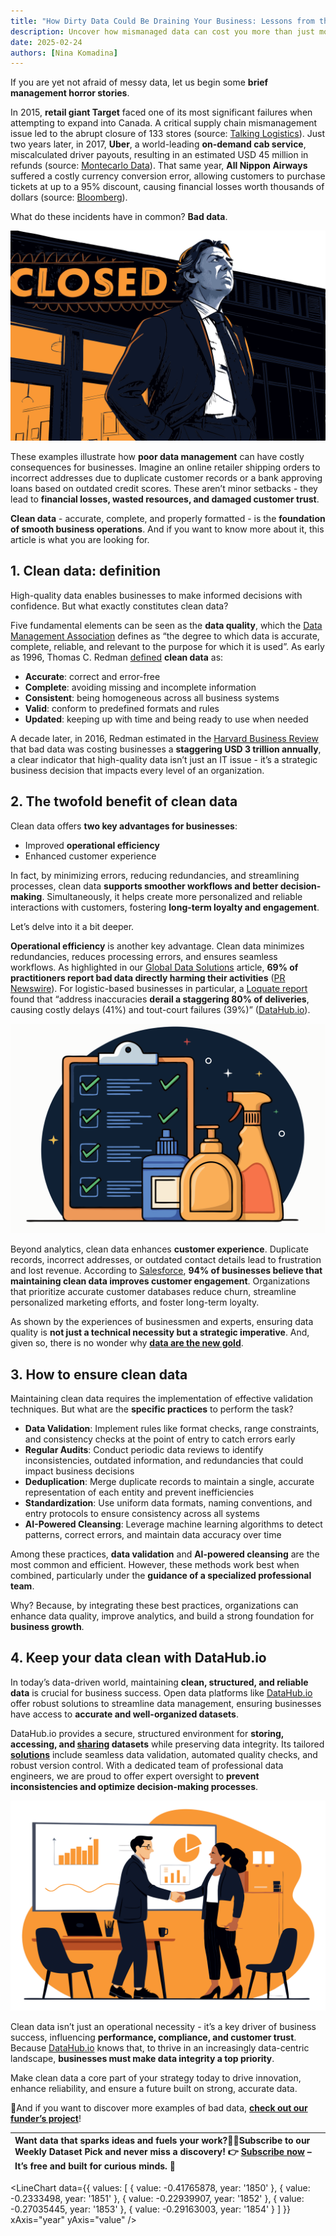 ```yaml
---
title: "How Dirty Data Could Be Draining Your Business: Lessons from the Trenches"
description: Uncover how mismanaged data can cost you more than just money and learn the strategies to fix it.
date: 2025-02-24
authors: [Nina Komadina]
---
```


If you are yet not afraid of messy data, let us begin some **brief management horror stories**.

In 2015, **retail giant Target** faced one of its most significant failures when attempting to expand into Canada. A critical supply chain mismanagement issue led to the abrupt closure of 133 stores (source: [Talking Logistics](https://talkinglogistics.com/2014/05/28/big-crappy-data-problem-supply-chain-management/)). Just two years later, in 2017, **Uber**, a world-leading **on-demand cab service**, miscalculated driver payouts, resulting in an estimated USD 45 million in refunds (source: [Montecarlo Data](https://www.montecarlodata.com/blog-bad-data-quality-examples/)). That same year, **All Nippon Airways** suffered a costly currency conversion error, allowing customers to purchase tickets at up to a 95% discount, causing financial losses worth thousands of dollars (source: [Bloomberg](https://www.bloomberg.com/news/articles/2023-04-19/airline-blunder-sells-10-000-asia-us-business-class-tickets-for-300?sref=sBMxP0gT&leadSource=uverify%20wall)).

What do these incidents have in common? **Bad data**.

![v01-businessmanclosedfailure](/assets/v01-businessmanclosedfailure.svg)

These examples illustrate how **poor data management** can have costly consequences for businesses. Imagine an online retailer shipping orders to incorrect addresses due to duplicate customer records or a bank approving loans based on outdated credit scores. These aren’t minor setbacks \- they lead to **financial losses, wasted resources, and damaged customer trust**.

**Clean data** \- accurate, complete, and properly formatted \- is the **foundation of smooth business operations**. And if you want to know more about it, this article is what you are looking for.

## 1\. Clean data: definition

High-quality data enables businesses to make informed decisions with confidence. But what exactly constitutes clean data?

Five fundamental elements can be seen as the **data quality**, which the [Data Management Association](https://www.dama.org/cpages/body-of-knowledge) defines as “the degree to which data is accurate, complete, reliable, and relevant to the purpose for which it is used”. As early as 1996, Thomas C. Redman [defined](https://books.google.rs/books/about/Data_Quality_for_the_Information_Age.html?id=UExPAAAAMAAJ&redir_esc=y) **clean data** as:

* **Accurate**: correct and error-free
* **Complete**: avoiding missing and incomplete information
* **Consistent**: being homogeneous across all business systems
* **Valid**: conform to predefined formats and rules
* **Updated**: keeping up with time and being ready to use when needed

A decade later, in 2016, Redman estimated in the [Harvard Business Review](https://hbr.org/2016/09/bad-data-costs-the-u-s-3-trillion-per-year) that bad data was costing businesses a **staggering USD 3 trillion annually**, a clear indicator that high-quality data isn’t just an IT issue \- it’s a strategic business decision that impacts every level of an organization.

## 2\. The twofold benefit of clean data

Clean data offers **two key advantages for businesses**:

* Improved **operational efficiency**
* Enhanced customer experience

In fact, by minimizing errors, reducing redundancies, and streamlining processes, clean data **supports smoother workflows and better decision-making**. Simultaneously, it helps create more personalized and reliable interactions with customers, fostering **long-term loyalty and engagement**.

Let’s delve into it a bit deeper.

**Operational efficiency** is another key advantage. Clean data minimizes redundancies, reduces processing errors, and ensures seamless workflows. As highlighted in our [Global Data Solutions](https://datahub.io/blog/global-data-solutions-curated-datasets-for-informed-business-decisions) article, **69% of practitioners report bad data directly harming their activities** ([PR Newswire](https://www.prnewswire.com/news-releases/great-expectations-study-reveals-77-of-organizations-have-data-quality-issues-301569359.html)). For logistic-based businesses in particular, a [Loquate report](https://www.loqate.com/it/) found that “address inaccuracies **derail a staggering 80% of deliveries**, causing costly delays (41%) and tout-court failures (39%)” ([DataHub.io](https://datahub.io/blog/one-database-every-postal-code-worldwide-simplify-your-search)).

![v02-cleaningdata](/assets/v02-cleaningdata.svg)

Beyond analytics, clean data enhances **customer experience**. Duplicate records, incorrect addresses, or outdated contact details lead to frustration and lost revenue. According to [Salesforce](https://www.salesforce.com/blog/data-quality/), **94% of businesses believe that maintaining clean data improves customer engagement**. Organizations that prioritize accurate customer databases reduce churn, streamline personalized marketing efforts, and foster long-term loyalty.

As shown by the experiences of businessmen and experts, ensuring data quality is **not just a technical necessity but a strategic imperative**. And, given so, there is no wonder why [**data are the new gold**](https://datahub.io/blog/global-data-solutions-curated-datasets-for-informed-business-decisions).

## 3\. How to ensure clean data

Maintaining clean data requires the implementation of effective validation techniques. But what are the **specific practices** to perform the task?

* **Data Validation**: Implement rules like format checks, range constraints, and consistency checks at the point of entry to catch errors early
* **Regular Audits**: Conduct periodic data reviews to identify inconsistencies, outdated information, and redundancies that could impact business decisions
* **Deduplication**: Merge duplicate records to maintain a single, accurate representation of each entity and prevent inefficiencies
* **Standardization**: Use uniform data formats, naming conventions, and entry protocols to ensure consistency across all systems
* **AI-Powered Cleansing**: Leverage machine learning algorithms to detect patterns, correct errors, and maintain data accuracy over time

Among these practices, **data validation** and **AI-powered cleansing** are the most common and efficient. However, these methods work best when combined, particularly under the **guidance of a specialized professional team**.

Why? Because, by integrating these best practices, organizations can enhance data quality, improve analytics, and build a strong foundation for **business growth**.

## 4\. Keep your data clean with DataHub.io

In today’s data-driven world, maintaining **clean, structured, and reliable data** is crucial for business success. Open data platforms like [DataHub.io](http://DataHub.io) offer robust solutions to streamline data management, ensuring businesses have access to **accurate and well-organized datasets**.

DataHub.io provides a secure, structured environment for **storing, accessing, and [sharing](https://datahub.io/publish) datasets** while preserving data integrity. Its tailored [**solutions**](https://datahub.io/solutions) include seamless data validation, automated quality checks, and robust version control. With a dedicated team of professional data engineers, we are proud to offer expert oversight to **prevent inconsistencies and optimize decision-making processes**.

![v03-agreementmanagerbusinessdata](/assets/v03-agreementmanagerbusinessdata.svg)

Clean data isn’t just an operational necessity \- it’s a key driver of business success, influencing **performance, compliance, and customer trust**. Because [DataHub.io](http://DataHub.io) knows that, to thrive in an increasingly data-centric landscape, **businesses must make data integrity a top priority**.

Make clean data a core part of your strategy today to drive innovation, enhance reliability, and ensure a future built on strong, accurate data.

🔎And if you want to discover more examples of bad data, [**check out our funder’s project**](https://datahub.io/@rufuspollock/bad-data)\!

| Want data that sparks ideas and fuels your work?📩Subscribe to our Weekly Dataset Pick and never miss a discovery\! 👉 [Subscribe now](https://datahub.io/#newsletter-form) – It’s free and built for curious minds. 🚀 |
| :---- |

<LineChart
  data={{
    values: [
      {
        value: -0.41765878,
        year: '1850'
      },
      {
        value: -0.2333498,
        year: '1851'
      },
      {
        value: -0.22939907,
        year: '1852'
      },
      {
        value: -0.27035445,
        year: '1853'
      },
      {
        value: -0.29163003,
        year: '1854'
      }
    ]
  }}
  xAxis="year"
  yAxis="value"
/>